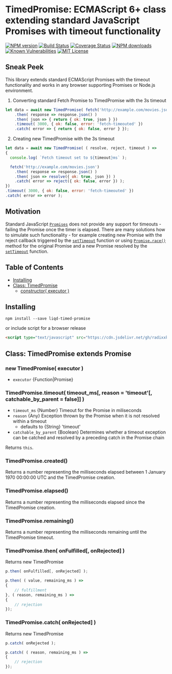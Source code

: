 # TimedPromise: ECMAScript 6+ class extending standard JavaScript Promises with timeout functionality

[![NPM version](https://img.shields.io/npm/v/liqd-timed-promise.svg)](https://www.npmjs.com/package/liqd-timed-promise)
[![Build Status](https://travis-ci.org/radixxko/liqd-timed-promise.svg?branch=master)](https://travis-ci.org/radixxko/liqd-timed-promise)
[![Coverage Status](https://coveralls.io/repos/github/radixxko/liqd-timed-promise/badge.svg?branch=master)](https://coveralls.io/github/radixxko/liqd-timed-promise?branch=master)
[![NPM downloads](https://img.shields.io/npm/dm/liqd-timed-promise.svg)](https://www.npmjs.com/package/liqd-timed-promise)
[![Known Vulnerabilities](https://snyk.io/test/github/radixxko/liqd-timed-promise/badge.svg?targetFile=package.json)](https://snyk.io/test/github/radixxko/liqd-timed-promise?targetFile=package.json)
[![MIT License](https://img.shields.io/badge/license-MIT-blue.svg)](LICENSE)

## Sneak Peek

This library extends standard ECMAScript Promises with the timeout functionality and works in any browser supporting Promises or Node.js environment.

1. Converting standard Fetch Promise to TimedPromise with the 3s timeout
```js
let data = await new TimedPromise( fetch('http://example.com/movies.json') )
	.then( response => response.json() )
	.then( json => { return { ok: true, json } })
	.timeout( 3000, { ok: false, error: 'fetch-timeouted' })
	.catch( error => { return { ok: false, error } });
```
2. Creating new TimedPromise with the 3s timeout
```js
let data = await new TimedPromise( ( resolve, reject, timeout ) =>
{
  console.log( `Fetch timeout set to ${timeout}ms` );

  fetch('http://example.com/movies.json')
    .then( response => response.json() )
    .then( json => resolve({ ok: true, json }) )
    .catch( error => reject({ ok: false, error }) );
})
.timeout( 3000, { ok: false, error: 'fetch-timeouted' })
.catch( error => error );
```

## Motivation

Standard JavaScript [`Promises`](https://developer.mozilla.org/en-US/docs/Web/JavaScript/Reference/Global_Objects/Promise) does not provide any support for timeouts - failing the Promise once the timer is elapsed. There are many solutions how to simulate such functionality - for example creating new Promise with the reject callback triggered by the [`setTimeout`](https://developer.mozilla.org/en-US/docs/Web/API/WindowOrWorkerGlobalScope/setTimeout) function or using [`Promise.race()`](https://developer.mozilla.org/en-US/docs/Web/JavaScript/Reference/Global_Objects/Promise/race) method for the original Promise and a new Promise resolved by the [`setTimeout`](https://developer.mozilla.org/en-US/docs/Web/API/WindowOrWorkerGlobalScope/setTimeout) function.

## Table of Contents

* [Installing](#installing)
* [Class: TimedPromise](#class-timedpromise-extends-promise)
	+ [constructor( executor )](#new-timedpromise-executor)

## Installing

```
npm install --save liqd-timed-promise
```
or include script for a browser release
```html
<script type="text/javascript" src="https://cdn.jsdelivr.net/gh/radixxko/liqd-timed-promise/dist/timed_promise.min.js"></script>
```

## Class: TimedPromise extends Promise

### new TimedPromise( executor )

- `executor` {Function|Promise}

### TimedPromise.timeout( timeout_ms[, reason = 'timeout'[, catchable_by_parent = false]] )

- `timeout_ms` {Number} Timeout for the Promise in miliseconds
- `reason` {Any} Exception thrown by the Promise when it is not resolved within a timeout
	- defaults to {String} 'timeout'
- `catchable_by_parent` {Boolean} Determines whether a timeout exception can be catched and resolved by a preceding catch in the Promise chain

Returns `this`.

### TimedPromise.created()

Returns a number representing the milliseconds elapsed between 1 January 1970 00:00:00 UTC and the TimedPromise creation.

### TimedPromise.elapsed()

Returns a number representing the milliseconds elapsed since the TimedPromise creation.

### TimedPromise.remaining()

Returns a number representing the milliseconds remaining until the TimedPromise timeout.

### TimedPromise.then( onFulfilled[, onRejected] )

Returns new TimedPromise

```js
p.then( onFulfilled[, onRejected] );

p.then( ( value, remaining_ms ) =>
{
	// fulfillment
}, ( reason, remaining_ms ) =>
{
	// rejection
});
```

### TimedPromise.catch( onRejected] )

Returns new TimedPromise

```js
p.catch( onRejected );

p.catch( ( reason, remaining_ms ) =>
{
	// rejection
});
```
